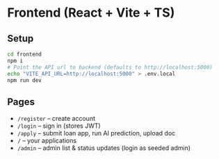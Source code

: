 # Frontend (React + Vite + TS)

## Setup
```bash
cd frontend
npm i
# Point the API url to backend (defaults to http://localhost:5000)
echo "VITE_API_URL=http://localhost:5000" > .env.local
npm run dev
```

## Pages
- `/register` – create account
- `/login` – sign in (stores JWT)
- `/apply` – submit loan app, run AI prediction, upload doc
- `/` – your applications
- `/admin` – admin list & status updates (login as seeded admin)
